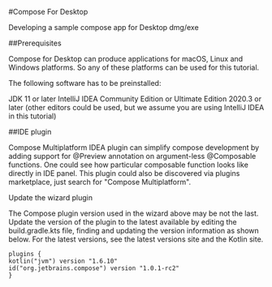 #Compose For Desktop

Developing a sample compose app for Desktop dmg/exe

##Prerequisites

Compose for Desktop can produce applications for macOS, Linux and Windows platforms. So any of these platforms can be used for this tutorial.

The following software has to be preinstalled:

JDK 11 or later
IntelliJ IDEA Community Edition or Ultimate Edition 2020.3 or later (other editors could be used, but we assume you are using IntelliJ IDEA in this tutorial)

##IDE plugin

Compose Multiplatform IDEA plugin can simplify compose development by adding support for @Preview annotation on argument-less @Composable functions. One could see how particular composable function looks like directly in IDE panel. This plugin could also be discovered via plugins marketplace, just search for "Compose Multiplatform".

Update the wizard plugin

The Compose plugin version used in the wizard above may be not the last. Update the version of the plugin to the latest available by editing the build.gradle.kts file, finding and updating the version information as shown below. For the latest versions, see the latest versions site and the Kotlin site.
```
plugins {
kotlin("jvm") version "1.6.10"
id("org.jetbrains.compose") version "1.0.1-rc2"
}
```


